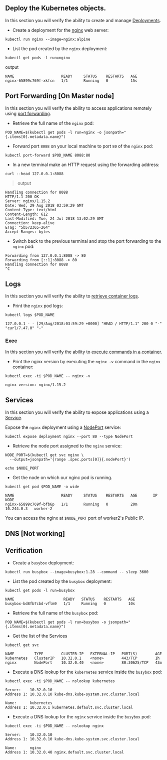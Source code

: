 ## Deploy the Kubernetes objects. 
In this section you will verify the ability to create and manage [Deployments](https://kubernetes.io/docs/concepts/workloads/controllers/deployment/).

- Create a deployment for the [nginx](https://nginx.org/en/) web server:

```command
kubectl run nginx --image=nginx:alpine
```

- List the pod created by the `nginx` deployment:

```command
kubectl get pods -l run=nginx
```
output
```
NAME                     READY     STATUS    RESTARTS   AGE
nginx-65899c769f-xkfcn   1/1       Running   0          15s
```

## Port Forwarding [On Master node]

In this section you will verify the ability to access applications remotely using [port forwarding](https://kubernetes.io/docs/tasks/access-application-cluster/port-forward-access-application-cluster/).

- Retrieve the full name of the `nginx` pod:

```command
POD_NAME=$(kubectl get pods -l run=nginx -o jsonpath="{.items[0].metadata.name}")
```

- Forward port `8088` on your local machine to port `80` of the `nginx` pod:

```command
kubectl port-forward $POD_NAME 8088:80
```


- In a new terminal make an HTTP request using the forwarding address:

```command
curl --head 127.0.0.1:8088
```
> output
```
Handling connection for 8088
HTTP/1.1 200 OK
Server: nginx/1.15.2
Date: Wed, 29 Aug 2018 03:59:29 GMT
Content-Type: text/html
Content-Length: 612
Last-Modified: Tue, 24 Jul 2018 13:02:29 GMT
Connection: keep-alive
ETag: "5b572365-264"
Accept-Ranges: bytes
```

- Switch back to the previous terminal and stop the port forwarding to the `nginx` pod:

```
Forwarding from 127.0.0.1:8088 -> 80
Forwarding from [::1]:8088 -> 80
Handling connection for 8088
^C
```

## Logs

In this section you will verify the ability to [retrieve container logs](https://kubernetes.io/docs/concepts/cluster-administration/logging/).

- Print the `nginx` pod logs:

```command
kubectl logs $POD_NAME
```
```
127.0.0.1 - - [29/Aug/2018:03:59:29 +0000] "HEAD / HTTP/1.1" 200 0 "-" "curl/7.47.0" "-"
```

### Exec

In this section you will verify the ability to [execute commands in a container](https://kubernetes.io/docs/tasks/debug-application-cluster/get-shell-running-container/#running-individual-commands-in-a-container).

- Print the nginx version by executing the `nginx -v` command in the `nginx` container:

```command
kubectl exec -ti $POD_NAME -- nginx -v
```
```
nginx version: nginx/1.15.2
```

## Services

In this section you will verify the ability to expose applications using a [Service](https://kubernetes.io/docs/concepts/services-networking/service/).

Expose the `nginx` deployment using a [NodePort](https://kubernetes.io/docs/concepts/services-networking/service/#type-nodeport) service:

```command
kubectl expose deployment nginx --port 80 --type NodePort
```

- Retrieve the node port assigned to the `nginx` service:

```command
NODE_PORT=$(kubectl get svc nginx \
  --output=jsonpath='{range .spec.ports[0]}{.nodePort}')
  
echo $NODE_PORT  
```      

- Get the node on which our nginc pod is running.

```command
kubectl get pod $POD_NAME -o wide
```
```
NAME                     READY     STATUS    RESTARTS   AGE       IP           NODE
nginx-65899c769f-bfb6p   1/1       Running   0          20m       10.244.0.3   worker-2
```
You can access the nginx at `$NODE_PORT` port of worker2's Public IP.


## DNS [Not working]

## Verification

- Create a `busybox` deployment:

```command
kubectl run busybox --image=busybox:1.28 --command -- sleep 3600
```

- List the pod created by the `busybox` deployment:

```command
kubectl get pods -l run=busybox
```
```
NAME                      READY   STATUS    RESTARTS   AGE
busybox-bd8fb7cbd-vflm9   1/1     Running   0          10s
```

- Retrieve the full name of the `busybox` pod:

```command
POD_NAME=$(kubectl get pods -l run=busybox -o jsonpath="{.items[0].metadata.name}")
```

- Get the list of the Services

```command
kubectl get svc
```
```
NAME         TYPE        CLUSTER-IP   EXTERNAL-IP   PORT(S)        AGE
kubernetes   ClusterIP   10.32.0.1    <none>        443/TCP        1h
nginx        NodePort    10.32.0.40   <none>        80:30625/TCP   43m
```

- Execute a DNS lookup for the `kubernetes` service inside the `busybox` pod:

```command
kubectl exec -ti $POD_NAME -- nslookup kubernetes
```
```
Server:    10.32.0.10
Address 1: 10.32.0.10 kube-dns.kube-system.svc.cluster.local

Name:      kubernetes
Address 1: 10.32.0.1 kubernetes.default.svc.cluster.local

```

- Execute a DNS lookup for the `nginx` service inside the `busybox` pod:

```command
kubectl exec -ti $POD_NAME -- nslookup nginx
```
```
Server:    10.32.0.10
Address 1: 10.32.0.10 kube-dns.kube-system.svc.cluster.local

Name:      nginx
Address 1: 10.32.0.40 nginx.default.svc.cluster.local
```
